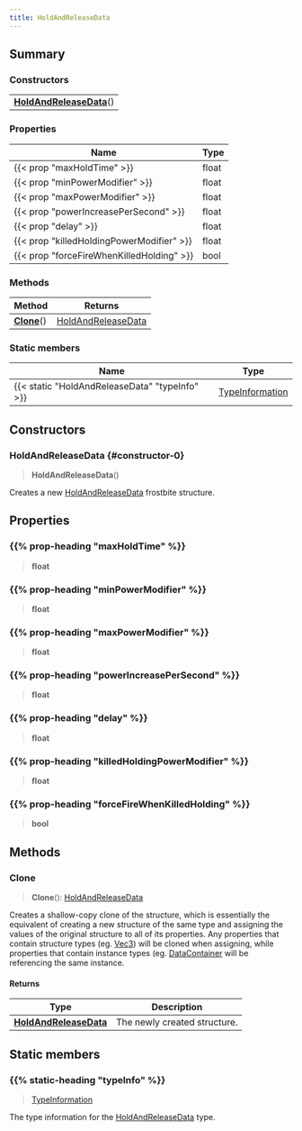 ```yaml
---
title: HoldAndReleaseData
---
```



## Summary
### Constructors
| |
| ----------- |
| **[HoldAndReleaseData](#constructor-0)**() |

### Properties
| Name | Type |
| ---- | ---- |
| {{< prop "maxHoldTime" >}} | float |
| {{< prop "minPowerModifier" >}} | float |
| {{< prop "maxPowerModifier" >}} | float |
| {{< prop "powerIncreasePerSecond" >}} | float |
| {{< prop "delay" >}} | float |
| {{< prop "killedHoldingPowerModifier" >}} | float |
| {{< prop "forceFireWhenKilledHolding" >}} | bool |

### Methods
| Method | Returns |
| ------ | ---- |
| **[Clone](#clone)**() | [HoldAndReleaseData](/vext/ref/fb/holdandreleasedata) |

### Static members
| Name | Type |
| ---- | ---- |
| {{< static "HoldAndReleaseData" "typeInfo" >}} | [TypeInformation](/vext/ref/shared/class/typeinformation) |

## Constructors
### HoldAndReleaseData {#constructor-0}
> **HoldAndReleaseData**()

Creates a new [HoldAndReleaseData](/vext/ref/fb/holdandreleasedata) frostbite structure.

## Properties
### {{% prop-heading "maxHoldTime" %}}
> **float**

### {{% prop-heading "minPowerModifier" %}}
> **float**

### {{% prop-heading "maxPowerModifier" %}}
> **float**

### {{% prop-heading "powerIncreasePerSecond" %}}
> **float**

### {{% prop-heading "delay" %}}
> **float**

### {{% prop-heading "killedHoldingPowerModifier" %}}
> **float**

### {{% prop-heading "forceFireWhenKilledHolding" %}}
> **bool**

## Methods
### Clone
> **Clone**(): [HoldAndReleaseData](/vext/ref/fb/holdandreleasedata)

Creates a shallow-copy clone of the structure, which is essentially the equivalent of creating a new structure of the same type and assigning the values of the original structure to all of its properties. Any properties that contain structure types (eg. [Vec3](/vext/ref/shared/class/vec3)) will be cloned when assigning, while properties that contain instance types (eg. [DataContainer](/vext/ref/shared/class/datacontainer) will be referencing the same instance.

#### Returns
| Type | Description |
| ---- | ----------- |
| **[HoldAndReleaseData](/vext/ref/fb/holdandreleasedata)** | The newly created structure. |

## Static members
### {{% static-heading "typeInfo" %}}
> [TypeInformation](/vext/ref/shared/class/typeinformation)

The type information for the [HoldAndReleaseData](/vext/ref/fb/holdandreleasedata) type.

